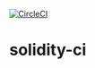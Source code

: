 [![CircleCI](https://circleci.com/gh/sumitis14/solidity-ci.svg?style=svg)](https://circleci.com/gh/sumitis14/solidity-ci)

# solidity-ci
